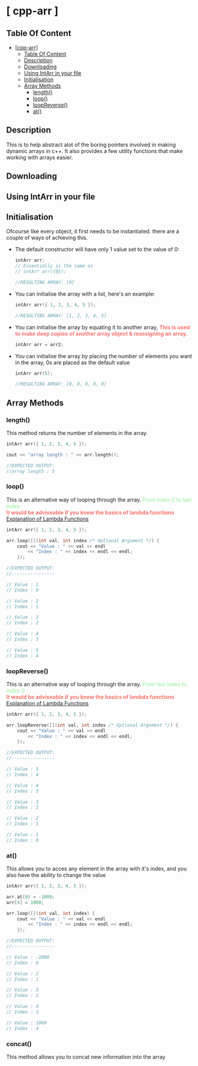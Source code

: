 # [ cpp-arr ]

## Table Of Content

- [[cpp-arr]](#-cpp-arr-)
  - [Table Of Content](#table-of-content)
  - [Description](#description)
  - [Downloading](#downloading)
  - [Using IntArr in your file](#using-intarr-in-your-file)
  - [Initialisation](#initialisation)
  - [Array Methods](#array-methods)
    - [length()](#length)
    - [loop()](#loop)
    - [loopReverse()](#loopreverse)
    - [at()](#at)

## Description

This is to help abstract alot of the boring pointers involved in making dynamic arrays in c++. It also provides a few utility functions that make working with arrays easier.

## Downloading

## Using IntArr in your file

## Initialisation

Ofcourse like every object, it first needs to be instantiated. there are a couple of ways of achieving this.

- The default constructor will have only 1 value set to the value of 0:

  ```cpp
  intArr arr;
  // Essentially is the same as
  // intArr arr({0});

  //RESULTING ARRAY: [0]
  ```

- You can initialise the array with a list, here's an example:

  ```cpp
  intArr arr({ 1, 2, 3, 4, 5 });

  //RESULTING ARRAY: [1, 2, 3, 4, 5]
  ```

- You can initialise the array by equating it to another array, <span style='color:#f7746d; font-weight: bold'>This is used to make deep copies of another array object & reassigning an array.</span>

  ```cpp
  intArr arr = arr2;
  ```

- You can initialise the array by placing the number of elements you want in the array, 0s are placed as the default value

  ```cpp
  intArr arr(5);

  //RESULTING ARRAY: [0, 0, 0, 0, 0]
  ```

## Array Methods

### length()

This method returns the number of elements in the array.

```cpp
intArr arr({ 1, 2, 3, 4, 5 });

cout << "array length : " << arr.length();

//EXPECTED OUTPUT:
//array length : 5
```

### loop()

This is an alternative way of looping through the array. <span style='color:#95ed98;'>From index 0 to last index</span> <br/>
<span style='color:#f7746d; font-weight: bold'>It would be adviseable if you knew the basics of lambda functions</span> <br/>
[Explanation of Lambda Functions](https://learn.microsoft.com/en-us/cpp/cpp/lambda-expressions-in-cpp?view=msvc-170)

```cpp
intArr arr({ 1, 2, 3, 4, 5 });

arr.loop([](int val, int index /* Optional Argument */) {
    cout << "Value : " << val << endl
        << "Index : " << index << endl << endl;
    });

//EXPECTED OUTPUT:
//----------------

// Value : 1
// Index : 0

// Value : 2
// Index : 1

// Value : 3
// Index : 2

// Value : 4
// Index : 3

// Value : 5
// Index : 4
```

### loopReverse()

This is an alternative way of looping through the array. <span style='color:#95ed98;'>From last index to index 0</span> <br/>
<span style='color:#f7746d; font-weight: bold'>It would be adviseable if you knew the basics of lambda functions</span> <br/>
[Explanation of Lambda Functions](https://learn.microsoft.com/en-us/cpp/cpp/lambda-expressions-in-cpp?view=msvc-170)

```cpp
intArr arr({ 1, 2, 3, 4, 5 });

arr.loopReverse([](int val, int index /* Optional Argument */) {
    cout << "Value : " << val << endl
        << "Index : " << index << endl << endl;
    });

//EXPECTED OUTPUT:
//----------------

// Value : 5
// Index : 4

// Value : 4
// Index : 3

// Value : 3
// Index : 2

// Value : 2
// Index : 1

// Value : 1
// Index : 0
```

### at()

This allows you to acces any element in the array with it's index, and you also have the ability to change the value

```cpp
intArr arr({ 1, 2, 3, 4, 5 });

arr.at(0) = -1000;
arr[4] = 1000;

arr.loop([](int val, int index) {
    cout << "Value : " << val << endl
        << "Index : " << index << endl << endl;
    });

//EXPECTED OUTPUT:
//----------------

// Value : -1000
// Index : 0

// Value : 2
// Index : 1

// Value : 3
// Index : 2

// Value : 4
// Index : 3

// Value : 1000
// Index : 4
```

### concat()

This method allows you to concat new information into the array
